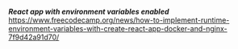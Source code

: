 [<build badge URL>](https://codebuild.eu-west-2.amazonaws.com/badges?uuid=eyJlbmNyeXB0ZWREYXRhIjoiMHpNZHozRlg4YjVGSTMxbWU3eUtzZ1gvaXpUWllBY3I1Skt5dnMwbTVyZGs0d09PSzg5RHN6aGdQWFZyRDRtdFZVRk56U1BOYlAydFBVaEh5NkNMMzB3PSIsIml2UGFyYW1ldGVyU3BlYyI6IklJL255VVNjQm1hczlqdG0iLCJtYXRlcmlhbFNldFNlcmlhbCI6MX0%3D&branch=main)


***React app with environment variables enabled***
https://www.freecodecamp.org/news/how-to-implement-runtime-environment-variables-with-create-react-app-docker-and-nginx-7f9d42a91d70/
